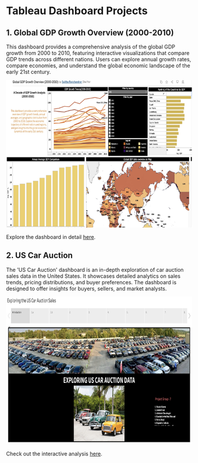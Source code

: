 # Tableau Dashboard Projects

## 1. Global GDP Growth Overview (2000-2010)

This dashboard provides a comprehensive analysis of the global GDP growth from 2000 to 2010, featuring interactive visualizations that compare GDP trends across different nations. Users can explore annual growth rates, compare economies, and understand the global economic landscape of the early 21st century.

<img src="https://github.com/sujims22/Tableau_dashboards/blob/main/Images/Global_GDP.jpg" width="600" height="400"/>

Explore the dashboard in detail [here](https://public.tableau.com/app/profile/sujitha.ravichandran/viz/GlobalGDPGrowthOverview2000-2010/Dashboard1).

## 2. US Car Auction 

The 'US Car Auction' dashboard is an in-depth exploration of car auction sales data in the United States. It showcases detailed analytics on sales trends, pricing distributions, and buyer preferences. The dashboard is designed to offer insights for buyers, sellers, and market analysts.

<img src="https://github.com/sujims22/Tableau_dashboards/blob/main/Images/US_Car_Auction.jpg" width="600" height="400"/>

Check out the interactive analysis [here](https://public.tableau.com/app/profile/sujitha.ravichandran/viz/USCarAuction-ProjectGroup7_17004194454770/ExploringtheUSCarAuctionSales2).
